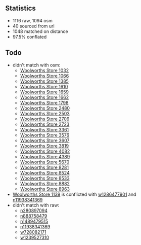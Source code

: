 ## Statistics

- 1116 raw, 1094 osm
- 40 sourced from url
- 1048 matched on distance
- 97.5% conflated

## Todo

- didn't match with osm:
  - [Woolworths Store 1032](https://www.woolworths.com.au/shop/storelocator/1032)
  - [Woolworths Store 1066](https://www.woolworths.com.au/shop/storelocator/1066)
  - [Woolworths Store 1385](https://www.woolworths.com.au/shop/storelocator/1385)
  - [Woolworths Store 1610](https://www.woolworths.com.au/shop/storelocator/1610)
  - [Woolworths Store 1659](https://www.woolworths.com.au/shop/storelocator/1659)
  - [Woolworths Store 1662](https://www.woolworths.com.au/shop/storelocator/1662)
  - [Woolworths Store 1798](https://www.woolworths.com.au/shop/storelocator/1798)
  - [Woolworths Store 2480](https://www.woolworths.com.au/shop/storelocator/2480)
  - [Woolworths Store 2503](https://www.woolworths.com.au/shop/storelocator/2503)
  - [Woolworths Store 2709](https://www.woolworths.com.au/shop/storelocator/2709)
  - [Woolworths Store 2723](https://www.woolworths.com.au/shop/storelocator/2723)
  - [Woolworths Store 3361](https://www.woolworths.com.au/shop/storelocator/3361)
  - [Woolworths Store 3576](https://www.woolworths.com.au/shop/storelocator/3576)
  - [Woolworths Store 3607](https://www.woolworths.com.au/shop/storelocator/3607)
  - [Woolworths Store 3819](https://www.woolworths.com.au/shop/storelocator/3819)
  - [Woolworths Store 4082](https://www.woolworths.com.au/shop/storelocator/4082)
  - [Woolworths Store 4389](https://www.woolworths.com.au/shop/storelocator/4389)
  - [Woolworths Store 5670](https://www.woolworths.com.au/shop/storelocator/5670)
  - [Woolworths Store 8281](https://www.woolworths.com.au/shop/storelocator/8281)
  - [Woolworths Store 8524](https://www.woolworths.com.au/shop/storelocator/8524)
  - [Woolworths Store 8533](https://www.woolworths.com.au/shop/storelocator/8533)
  - [Woolworths Store 8882](https://www.woolworths.com.au/shop/storelocator/8882)
  - [Woolworths Store 8963](https://www.woolworths.com.au/shop/storelocator/8963)
- [Woolworths Store 1139](https://www.woolworths.com.au/shop/storelocator/1139) is conflicted with [w1286477901](https://www.openstreetmap.org/way/1286477901) and [n11938341369](https://www.openstreetmap.org/node/11938341369)
- didn't match with raw:
  - [n280897094](https://www.openstreetmap.org/node/280897094)
  - [n888758479](https://www.openstreetmap.org/node/888758479)
  - [n1489479515](https://www.openstreetmap.org/node/1489479515)
  - [n11938341369](https://www.openstreetmap.org/node/11938341369)
  - [w728082171](https://www.openstreetmap.org/way/728082171)
  - [w1239527310](https://www.openstreetmap.org/way/1239527310)

